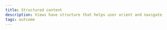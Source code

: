 ```yaml
---
title: Structured content
description: Views have structure that helps user orient and navigate
tags: outcome
---
```

